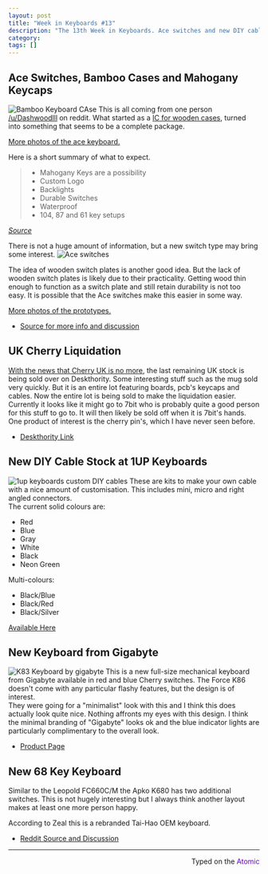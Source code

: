 ```yaml
---
layout: post
title: "Week in Keyboards #13"
description: "The 13th Week in Keyboards. Ace switches and new DIY cable colours."
category: 
tags: []
---
```


## Ace Switches, Bamboo Cases and Mahogany Keycaps
![Bamboo Keyboard CAse](http://i.imgur.com/pOwIMz9.jpg)
This is all coming from one person [/u/Dashwoodlll](https://www.reddit.com/user/DashwoodIII) on reddit. What started as a [IC for wooden cases](https://redd.it/3k6p0o), turned into something that seems to be a complete package. 

[More photos of the ace keyboard.](http://imgur.com/gallery/S4eou)

Here is a short summary of what to expect.

> * Mahogany Keys are a possibility
> * Custom Logo
> * Backlights
> * Durable Switches
> * Waterproof
> * 104, 87 and 61 key setups

*[Source](https://www.reddit.com/r/pcmasterrace/comments/3kal8m/wooden_mechanical_keyboard_update/cuw05gs)*

There is not a huge amount of information, but a new switch type may bring some interest.
![Ace switches](http://i.imgur.com/VvkKaWV.jpg)

The idea of wooden switch plates is another good idea. But the lack of wooden switch plates is likely due to their practicality. Getting wood thin enough to function as a switch plate and still retain durability is not too easy. It is possible that the Ace switches make this easier in some way.

[More photos of the prototypes.](https://imgur.com/gallery/eUY9Z/new)

* [Source for more info and discussion](https://redd.it/3kvjfe)

## UK Cherry Liquidation
[With the news that Cherry UK is no more](http://www.keyboardco.com/blog/index.php/2015/09/cherry-uk/), the last remaining UK stock is being sold over on Deskthority. Some interesting stuff such as the mug sold very quickly. But it is an entire lot featuring boards, pcb's keycaps and cables. Now the entire lot is being sold to make the liquidation easier. Currently it looks like it might go to 7bit who is probably quite a good person for this stuff to go to. It will then likely be sold off when it is 7bit's hands. One product of interest is the cherry pin's, which I have never seen before.

* [Deskthority Link](http://deskthority.net/vendors-f52/cherry-t11434.html)

## New DIY Cable Stock at 1UP Keyboards
![1up keyboards custom DIY cables](https://i.imgur.com/3lHrhJS.jpg)
These are kits to make your own cable with a nice amount of customisation. This includes mini, micro and right angled connectors.  
The current solid colours are:

* Red 
* Blue 
* Gray 
* White 
* Black 
* Neon Green
 
Multi-colours:

* Black/Blue 
* Black/Red 
* Black/Silver

[Available Here](http://1upkeyboards.com/product_info.php?cPath=23_27&products_id=97)

## New Keyboard from Gigabyte
![K83 Keyboard by gigabyte](http://i.imgur.com/AAc4GDr.png?1)
This is a new full-size mechanical keyboard from Gigabyte available in red and blue Cherry switches. The Force K86 doesn't come with any particular flashy features, but the design is of interest.   
They were going for a "minimalist" look with this and I think this does actually look quite nice. Nothing affronts my eyes with this design. I think the minimal branding of "Gigabyte" looks ok and the blue indicator lights are particularly complimentary to the overall look.
 
* [Product Page](http://www.gigabyte.com/products/product-page.aspx?pid=5437#kf)

## New 68 Key Keyboard
Similar to the Leopold FC660C/M the Apko K680 has two additional switches. This is not hugely interesting but I always think another layout makes at least one more person happy.
 
According to Zeal this is a rebranded Tai-Hao OEM keyboard.

* [Reddit Source and Discussion](https://redd.it/3kmqbp)

---------------------------------
 <p style="text-align: right" title="Ortholinear">Typed on the <font color="#6600CC">Atomic</font></p>
